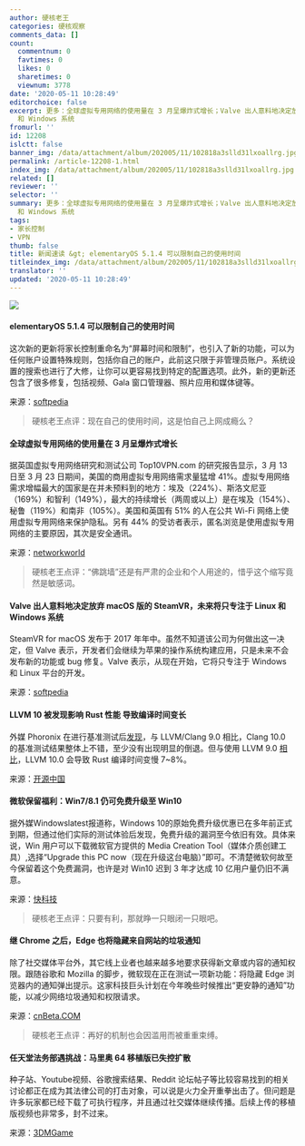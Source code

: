 ```yaml
---
author: 硬核老王
categories: 硬核观察
comments_data: []
count:
  commentnum: 0
  favtimes: 0
  likes: 0
  sharetimes: 0
  viewnum: 3778
date: '2020-05-11 10:28:49'
editorchoice: false
excerpt: 更多：全球虚拟专用网络的使用量在 3 月呈爆炸式增长；Valve 出人意料地决定放弃 macOS 版的 SteamVR，未来将只专注于 Linux
  和 Windows 系统
fromurl: ''
id: 12208
islctt: false
banner_img: /data/attachment/album/202005/11/102818a3slld31lxoallrg.jpg
permalink: /article-12208-1.html
index_img: /data/attachment/album/202005/11/102818a3slld31lxoallrg.jpg
related: []
reviewer: ''
selector: ''
summary: 更多：全球虚拟专用网络的使用量在 3 月呈爆炸式增长；Valve 出人意料地决定放弃 macOS 版的 SteamVR，未来将只专注于 Linux
  和 Windows 系统
tags:
- 家长控制
- VPN
thumb: false
title: 新闻速读 &gt; elementaryOS 5.1.4 可以限制自己的使用时间
titleindex_img: /data/attachment/album/202005/11/102818a3slld31lxoallrg.jpg
translator: ''
updated: '2020-05-11 10:28:49'
---
```


![](/data/attachment/album/202005/11/102818a3slld31lxoallrg.jpg)


#### elementaryOS 5.1.4 可以限制自己的使用时间


这次新的更新将家长控制重命名为“屏幕时间和限制”，也引入了新的功能，可以为任何账户设置特殊规则，包括你自己的账户，此前这只限于非管理员账户。系统设置的搜索也进行了大修，让你可以更容易找到特定的配置选项。此外，新的更新还包含了很多修复，包括视频、Gala 窗口管理器、照片应用和媒体键等。


来源：[softpedia](https://news.softpedia.com/news/elementaryos-5-1-4-is-a-massive-update-new-features-announced-529880.shtml)



> 
> 硬核老王点评：现在自己的使用时间，这是怕自己上网成瘾么？
> 
> 
> 


#### 全球虚拟专用网络的使用量在 3 月呈爆炸式增长


据英国虚拟专用网络研究和测试公司 Top10VPN.com 的研究报告显示，3 月 13 日至 3 月 23 日期间，美国的商用虚拟专用网络需求量猛增 41%。虚拟专用网络需求增幅最大的国家是在并未预料到的地方：埃及（224%）、斯洛文尼亚（169%）和智利（149%），最大的持续增长（两周或以上）是在埃及（154%）、秘鲁（119%）和南非（105%）。美国和英国有 51% 的人在公共 Wi-Fi 网络上使用虚拟专用网络来保护隐私。另有 44% 的受访者表示，匿名浏览是使用虚拟专用网络的主要原因，其次是安全通讯。


来源：[networkworld](https://www.networkworld.com/article/3542032/global-vpn-use-exploded-in-march.html)



> 
> 硬核老王点评：“佛跳墙”还是有严肃的企业和个人用途的，惜乎这个缩写竟然是敏感词。
> 
> 
> 


#### Valve 出人意料地决定放弃 macOS 版的 SteamVR，未来将只专注于 Linux 和 Windows 系统


SteamVR for macOS 发布于 2017 年年中。虽然不知道该公司为何做出这一决定，但 Valve 表示，开发者们会继续为苹果的操作系统构建应用，只是未来不会发布新的功能或 bug 修复。Valve 表示，从现在开始，它将只专注于 Windows 和 Linux 平台的开发。


来源：[softpedia](https://news.softpedia.com/news/valve-drops-steamvr-for-macos-as-linux-and-windows-now-the-key-focus-529884.shtml)


#### LLVM 10 被发现影响 Rust 性能 导致编译时间变长


外媒 Phoronix 在进行基准测试后[发现](https://www.phoronix.com/scan.php?page=news_item&px=Rust-Hurt-On-LLVM-10)，与 LLVM/Clang 9.0 相比，Clang 10.0 的基准测试结果整体上不错，至少没有出现明显的倒退。但与使用 LLVM 9.0 [相比](https://lists.llvm.org/pipermail/llvm-dev/2020-May/141482.html)，LLVM 10.0 会导致 Rust 编译时间变慢 7~8%。


来源：[开源中国](https://www.oschina.net/news/115541/rust-hurt-on-llvm-10)


#### 微软保留福利：Win7/8.1 仍可免费升级至 Win10


据外媒Windowslatest报道称，Windows 10的原始免费升级优惠已在多年前正式到期，但通过他们实际的测试体验后发现，免费升级的漏洞至今依旧有效。具体来说，Win 用户可以下载微软官方提供的 Media Creation Tool（媒体介质创建工具）,选择“Upgrade this PC now（现在升级这台电脑）”即可。不清楚微软何故至今保留着这个免费漏洞，也许是对 Win10 迟到 3 年才达成 10 亿用户量仍旧不满意。


来源：[快科技](https://www.cnbeta.com/articles/tech/977369.htm)



> 
> 硬核老王点评：只要有利，那就睁一只眼闭一只眼吧。
> 
> 
> 


#### 继 Chrome 之后，Edge 也将隐藏来自网站的垃圾通知


除了社交媒体平台外，其它线上业者也越来越多地要求获得新文章或内容的通知权限。跟随谷歌和 Mozilla 的脚步，微软现在正在测试一项新功能：将隐藏 Edge 浏览器内的通知弹出提示。这家科技巨头计划在今年晚些时候推出“更安静的通知”功能，以减少网络垃圾通知和权限请求。


来源：[cnBeta.COM](https://www.cnbeta.com/articles/tech/977297.htm)



> 
> 硬核老王点评：再好的机制也会因滥用而被重重束缚。
> 
> 
> 


#### 任天堂法务部遇挑战：马里奥 64 移植版已失控扩散


种子站、Youtube视频、谷歌搜索结果、Reddit 论坛帖子等比较容易找到的相关讨论都正在成为其法律公司的打击对象，可以说是火力全开重拳出击了。但问题是许多玩家都已经下载了可执行程序，并且通过社交媒体继续传播。后续上传的移植版视频也非常多，封不过来。


来源：[3DMGame](https://hot.cnbeta.com/articles/game/977249.htm)